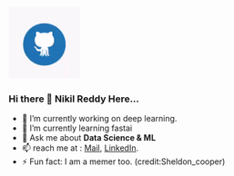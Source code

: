 <img src="https://github.com/nikhilreddybilla28/nikhilreddybilla28/blob/master/githubgif.gif" alt="alt text" width="125" height="125" />

### Hi there 👋 Nikil Reddy Here...

- 🔭 I’m currently working on  deep learning.
- 🌱 I’m currently learning fastai
- 💬 Ask me about **Data Science & ML**
- 📫 reach me at : [Mail](mailto:nikhilreddybilla028@gmail.com), [LinkedIn](https://www.linkedin.com/in/nikilreddybilla/).
- ⚡ Fun fact: I am a memer too. (credit:Sheldon_cooper)
